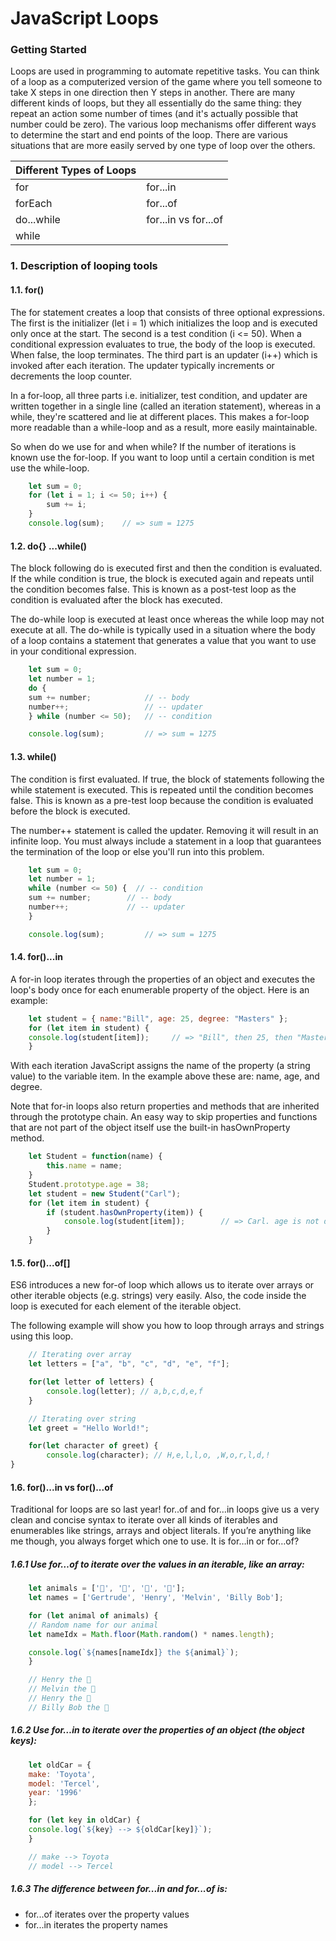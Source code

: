 # JavaScript Loops

### Getting Started
Loops are used in programming to automate repetitive tasks. You can think of a loop as a computerized version of the game where you tell someone to take X steps in one direction then Y steps in another. There are many different kinds of loops, but they all essentially do the same thing: they repeat an action some number of times (and it's actually possible that number could be zero). The various loop mechanisms offer different ways to determine the start and end points of the loop. There are various situations that are more easily served by one type of loop over the others.

| Different Types of Loops|       | 
| :------------- | :------------- | 
| for                         | for...in             |  
| forEach                     | for...of             |
| do...while                  | for...in vs for...of |    
| while                       |

### 1. Description of looping tools

#### 1.1. for() 
The for statement creates a loop that consists of three optional expressions. The first is the initializer (let i = 1) which initializes the loop and is executed only once at the start. The second is a test condition (i <= 50). When a conditional expression evaluates to true, the body of the loop is executed. When false, the loop terminates. The third part is an updater (i++) which is invoked after each iteration. The updater typically increments or decrements the loop counter.

In a for-loop, all three parts i.e. initializer, test condition, and updater are written together in a single line (called an iteration statement), whereas in a while, they're scattered and lie at different places. This makes a for-loop more readable than a while-loop and as a result, more easily maintainable.

So when do we use for and when while? If the number of iterations is known use the for-loop. If you want to loop until a certain condition is met use the while-loop.

```javascript
    let sum = 0;
    for (let i = 1; i <= 50; i++) {
        sum += i;
    }
    console.log(sum);    // => sum = 1275
```

#### 1.2. do{} ...while()
The block following do is executed first and then the condition is evaluated. If the while condition is true, the block is executed again and repeats until the condition becomes false. This is known as a post-test loop as the condition is evaluated after the block has executed.

The do-while loop is executed at least once whereas the while loop may not execute at all. The do-while is typically used in a situation where the body of a loop contains a statement that generates a value that you want to use in your conditional expression.

```javascript
    let sum = 0;
    let number = 1;
    do {
    sum += number;            // -- body
    number++;                 // -- updater
    } while (number <= 50);   // -- condition

    console.log(sum);         // => sum = 1275
```

#### 1.3. while()
The condition is first evaluated. If true, the block of statements following the while statement is executed. This is repeated until the condition becomes false. This is known as a pre-test loop because the condition is evaluated before the block is executed.

The number++ statement is called the updater. Removing it will result in an infinite loop. You must always include a statement in a loop that guarantees the termination of the loop or else you'll run into this problem.

```javascript
    let sum = 0;
    let number = 1;
    while (number <= 50) {  // -- condition
    sum += number;        // -- body
    number++;             // -- updater
    }

    console.log(sum);         // => sum = 1275
```

#### 1.4. for()...in
A for-in loop iterates through the properties of an object and executes the loop's body once for each enumerable property of the object. Here is an example:

```javascript
    let student = { name:"Bill", age: 25, degree: "Masters" };
    for (let item in student) {
    console.log(student[item]);     // => "Bill", then 25, then "Masters"
    }
```

With each iteration JavaScript assigns the name of the property (a string value) to the variable item. In the example above these are: name, age, and degree.

Note that for-in loops also return properties and methods that are inherited through the prototype chain. An easy way to skip properties and functions that are not part of the object itself use the built-in hasOwnProperty method.

```javascript
    let Student = function(name) {
        this.name = name;
    }
    Student.prototype.age = 38;
    let student = new Student("Carl");
    for (let item in student) {
        if (student.hasOwnProperty(item)) {
            console.log(student[item]);        // => Carl. age is not displayed
        }
    }
```

#### 1.5. for()...of[]
ES6 introduces a new for-of loop which allows us to iterate over arrays or other iterable objects (e.g. strings) very easily. Also, the code inside the loop is executed for each element of the iterable object.

The following example will show you how to loop through arrays and strings using this loop.

```javascript
    // Iterating over array
    let letters = ["a", "b", "c", "d", "e", "f"];

    for(let letter of letters) {
        console.log(letter); // a,b,c,d,e,f
    }

    // Iterating over string
    let greet = "Hello World!";

    for(let character of greet) {
        console.log(character); // H,e,l,l,o, ,W,o,r,l,d,!
}
```

#### 1.6. for()...in vs for()...of

Traditional for loops are so last year! for..of and for…in loops give us a very clean and concise syntax to iterate over all kinds of iterables and enumerables like strings, arrays and object literals. If you’re anything like me though, you always forget which one to use. It is for…in or for…of?

##### 1.6.1 Use for…of to iterate over the values in an iterable, like an array:

```javascript
    let animals = ['🐔', '🐷', '🐑', '🐇'];
    let names = ['Gertrude', 'Henry', 'Melvin', 'Billy Bob'];

    for (let animal of animals) {
    // Random name for our animal
    let nameIdx = Math.floor(Math.random() * names.length);

    console.log(`${names[nameIdx]} the ${animal}`);
    }

    // Henry the 🐔
    // Melvin the 🐷
    // Henry the 🐑
    // Billy Bob the 🐇
```

##### 1.6.2 Use for…in to iterate over the properties of an object (the object keys):

```javascript
    let oldCar = {
    make: 'Toyota',
    model: 'Tercel',
    year: '1996'
    };

    for (let key in oldCar) {
    console.log(`${key} --> ${oldCar[key]}`);
    }

    // make --> Toyota
    // model --> Tercel
```

##### 1.6.3 The difference between for...in and for...of is:

+ for...of iterates over the property values
+ for...in iterates the property names
